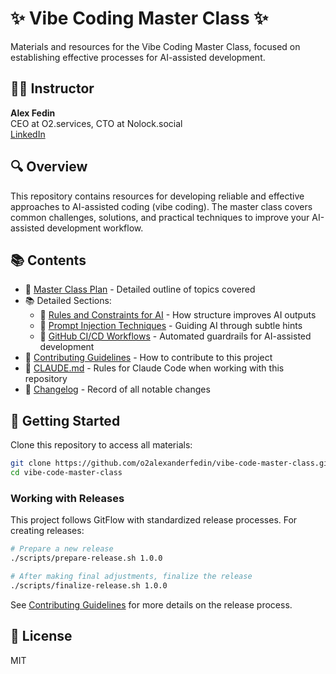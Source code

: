 # ✨ Vibe Coding Master Class ✨

Materials and resources for the Vibe Coding Master Class, focused on establishing effective processes for AI-assisted development.

## 👨‍💼 Instructor

**Alex Fedin**  
CEO at O2.services, CTO at Nolock.social  
[LinkedIn](https://linkedin.com/in/alex-fedin)

## 🔍 Overview

This repository contains resources for developing reliable and effective approaches to AI-assisted coding (vibe coding). The master class covers common challenges, solutions, and practical techniques to improve your AI-assisted development workflow.

## 📚 Contents

- 📝 [Master Class Plan](masterclass_plan.md) - Detailed outline of topics covered
- 📚 Detailed Sections:
  - 📏 [Rules and Constraints for AI](sections/rules-and-constraints.md) - How structure improves AI outputs
  - 🎩 [Prompt Injection Techniques](sections/prompt-injection-techniques.md) - Guiding AI through subtle hints
  - 🔂 [GitHub CI/CD Workflows](sections/github-cicd-workflows.md) - Automated guardrails for AI-assisted development
- 🤝 [Contributing Guidelines](CONTRIBUTING.md) - How to contribute to this project
- 🤖 [CLAUDE.md](CLAUDE.md) - Rules for Claude Code when working with this repository
- 📖 [Changelog](CHANGELOG.md) - Record of all notable changes

## 🚀 Getting Started

Clone this repository to access all materials:

```bash
git clone https://github.com/o2alexanderfedin/vibe-code-master-class.git
cd vibe-code-master-class
```

### Working with Releases

This project follows GitFlow with standardized release processes. For creating releases:

```bash
# Prepare a new release
./scripts/prepare-release.sh 1.0.0

# After making final adjustments, finalize the release
./scripts/finalize-release.sh 1.0.0
```

See [Contributing Guidelines](CONTRIBUTING.md) for more details on the release process.

## 📄 License

MIT